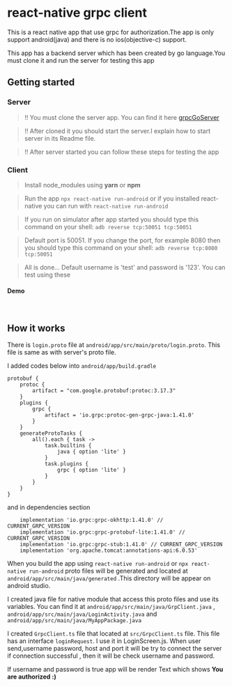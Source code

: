 # react-native grpc client

This is a react native app that use grpc for authorization.The app is only support android(java) and there is no ios(objective-c) support.

This app has a backend server which has been created by go language.You must clone it and run the server for testing this app

## Getting started

### Server

> !! You must clone the server app. You can find it here [grpcGoServer](https://github.com/antinucleus/go-server-grpc)

> !! After cloned it you should start the server.I explain how to start server in its Readme file.

> !! After server started you can follow these steps for testing the app

### Client

> Install node_modules using **yarn** or **npm**

> Run the app `npx react-native run-android` or if you installed react-native you can run with `react-native run-android`

> If you run on simulator after app started you should type this command on your shell: `adb reverse tcp:50051 tcp:50051`

> Default port is 50051. If you change the port, for example 8080 then you should type this command on your shell: `adb reverse tcp:8080 tcp:50051`

> All is done... Default username is 'test' and password is '123'. You can test using these

#### Demo

![]()
![]()

## How it works

There is `login.proto` file at `android/app/src/main/proto/login.proto`. This file is same as with server's proto file.

I added codes below into `android/app/build.gradle`

```
protobuf {
    protoc {
        artifact = "com.google.protobuf:protoc:3.17.3"
    }
    plugins {
        grpc {
            artifact = 'io.grpc:protoc-gen-grpc-java:1.41.0'
        }
    }
    generateProtoTasks {
        all().each { task ->
            task.builtins {
                java { option 'lite' }
            }
            task.plugins {
                grpc { option 'lite' }
            }
        }
    }
}
```

and in dependencies section

```
    implementation 'io.grpc:grpc-okhttp:1.41.0' // CURRENT_GRPC_VERSION
    implementation 'io.grpc:grpc-protobuf-lite:1.41.0' // CURRENT_GRPC_VERSION
    implementation 'io.grpc:grpc-stub:1.41.0' // CURRENT_GRPC_VERSION
    implementation 'org.apache.tomcat:annotations-api:6.0.53'
```

When you build the app using `react-native run-android` or `npx react-native run-android` proto files will be generated and located at `android/app/src/main/java/generated` .This directory will be appear on android studio.

I created java file for native module that access this proto files and use its variables. You can find it at `android/app/src/main/java/GrpClient.java` , `android/app/src/main/java/LoginActivity.java`
and `android/app/src/main/java/MyAppPackage.java`

I created `GrpcClient.ts` file that located at `src/GrpcClient.ts` file. This file has an interface `loginRequest`. I use it in LoginScreen.js. When user send,username password, host and port it will be try to connect the server if connection successful , then it will be check username and password.

If username and password is true app will be render Text which shows **You are authorized :)**
